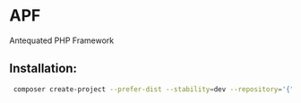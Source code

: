 # APF
Antequated PHP Framework

## Installation:
```bash
 composer create-project --prefer-dist --stability=dev --repository='{"type": "vcs", "url": "https://github.com/commnerd/APF"}' commnerd/apf test_install
 ```